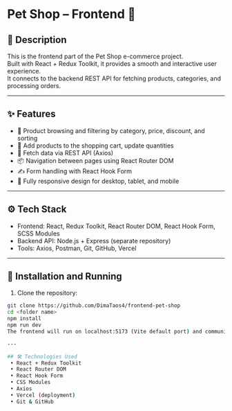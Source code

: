 # Pet Shop – Frontend 🐾

## 📌 Description

This is the frontend part of the Pet Shop e-commerce project.  
Built with React + Redux Toolkit, it provides a smooth and interactive user experience.  
It connects to the backend REST API for fetching products, categories, and processing orders.

---

## ✨ Features

- 🛒 Product browsing and filtering by category, price, discount, and sorting  
- 📝 Add products to the shopping cart, update quantities  
- 🔄 Fetch data via REST API (Axios)  
- 📦 Navigation between pages using React Router DOM  
- ✍️ Form handling with React Hook Form  
- 📱 Fully responsive design for desktop, tablet, and mobile  

---

## ⚙️ Tech Stack

- Frontend: React, Redux Toolkit, React Router DOM, React Hook Form, SCSS Modules  
- Backend API: Node.js + Express (separate repository)  
- Tools: Axios, Postman, Git, GitHub, Vercel  

---

## 🚀 Installation and Running

1. Clone the repository:

```bash
git clone https://github.com/DimaTaos4/frontend-pet-shop
cd <folder name>
npm install
npm run dev
The frontend will run on localhost:5173 (Vite default port) and communicate with the backend API.

---

## 🛠 Technologies Used
 • React + Redux Toolkit
 • React Router DOM
 • React Hook Form
 • CSS Modules
 • Axios
 • Vercel (deployment)
 • Git & GitHub
